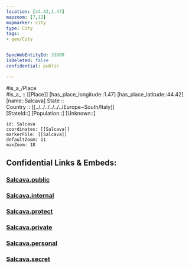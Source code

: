 ```yaml
---
location: [44.42,1.47] 
mapzoom: [7,12] 
mapmarker: city 
type: City
tags:
- geo/City


SpocWebEntityId: 33880
isDeleted: false
confidential: public

---
```

#is_a_/Place  
#is_a_ :: [[Place]] 
[has_place_longitude::1.47] 
[has_place_latitude::44.42] 
[name::Salcava] 
State ::  
Country :: [[../../../../../../Europe~South/Italy]]  
[StateId::] 
[Population::] 
[Unknown::] 


```leaflet
id: Salcava
coordinates: [[Salcava]] 
markerFile: [[Salcava]] 
defaultZoom: 11 
maxZoom: 18
```


## Confidential Links & Embeds: 

### [Salcava.public](/_public/\Earth\Continent\Europe\Europe~West\France\regions~France\Occitanie\departments~Occitanie\Lot\communes~Lot\Cahors\cities~CahorsSalcava.public.md) 

### [Salcava.internal](/_internal/\Earth\Continent\Europe\Europe~West\France\regions~France\Occitanie\departments~Occitanie\Lot\communes~Lot\Cahors\cities~CahorsSalcava.internal.md) 

### [Salcava.protect](/_protect/\Earth\Continent\Europe\Europe~West\France\regions~France\Occitanie\departments~Occitanie\Lot\communes~Lot\Cahors\cities~CahorsSalcava.protect.md) 

### [Salcava.private](/_private/\Earth\Continent\Europe\Europe~West\France\regions~France\Occitanie\departments~Occitanie\Lot\communes~Lot\Cahors\cities~CahorsSalcava.private.md) 

### [Salcava.personal](/_personal/\Earth\Continent\Europe\Europe~West\France\regions~France\Occitanie\departments~Occitanie\Lot\communes~Lot\Cahors\cities~CahorsSalcava.personal.md) 

### [Salcava.secret](/_secret/\Earth\Continent\Europe\Europe~West\France\regions~France\Occitanie\departments~Occitanie\Lot\communes~Lot\Cahors\cities~CahorsSalcava.secret.md)

